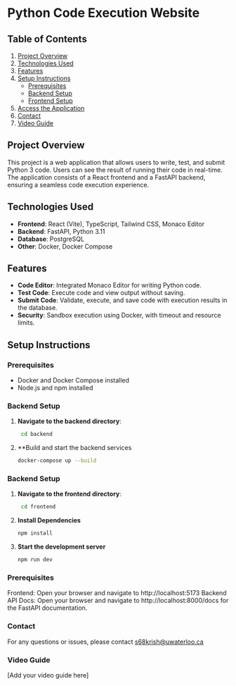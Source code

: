 # Python Code Execution Website

## Table of Contents

1. [Project Overview](#project-overview)
2. [Technologies Used](#technologies-used)
3. [Features](#features)
4. [Setup Instructions](#setup-instructions)
   - [Prerequisites](#prerequisites)
   - [Backend Setup](#backend-setup)
   - [Frontend Setup](#frontend-setup)
5. [Access the Application](#access-the-application)
6. [Contact](#contact)
7. [Video Guide](#video-guide)

## Project Overview

This project is a web application that allows users to write, test, and submit Python 3 code. Users can see the result of running their code in real-time. The application consists of a React frontend and a FastAPI backend, ensuring a seamless code execution experience.

## Technologies Used

- **Frontend**: React (Vite), TypeScript, Tailwind CSS, Monaco Editor
- **Backend**: FastAPI, Python 3.11
- **Database**: PostgreSQL
- **Other**: Docker, Docker Compose

## Features

- **Code Editor**: Integrated Monaco Editor for writing Python code.
- **Test Code**: Execute code and view output without saving.
- **Submit Code**: Validate, execute, and save code with execution results in the database.
- **Security**: Sandbox execution using Docker, with timeout and resource limits.

## Setup Instructions

### Prerequisites

- Docker and Docker Compose installed
- Node.js and npm installed

### Backend Setup

1. **Navigate to the backend directory**:
   ```sh
    cd backend
   ```
2. **Build and start the backend services
    ```sh 
    docker-compose up --build
    ```

### Backend Setup

1. **Navigate to the frontend directory**:
   ```sh
    cd frontend
   ```
2. **Install Dependencies**
    ```sh 
    npm install
    ```
3. **Start the development server**
    ```sh 
    npm run dev
    ```

### Prerequisites

Frontend: Open your browser and navigate to http://localhost:5173
Backend API Docs: Open your browser and navigate to http://localhost:8000/docs for the FastAPI documentation.

### Contact
For any questions or issues, please contact s68krish@uwaterloo.ca

### Video Guide
[Add your video guide here]